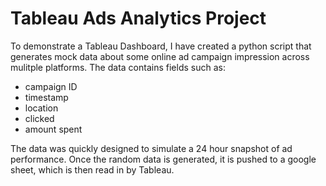 # Tableau Ads Analytics Project
To demonstrate a Tableau Dashboard, I have created a python script that generates mock data about some online ad campaign impression across mulitple platforms. The data contains fields such as: 

- campaign ID
- timestamp
- location
- clicked 
- amount spent

The data was quickly designed to simulate a 24 hour snapshot of ad performance. 
Once the random data is generated, it is pushed to a google sheet, which is then read in by Tableau. 